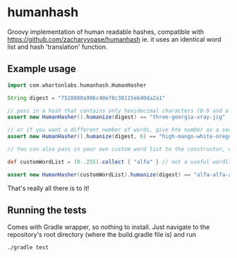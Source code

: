 # humanhash

Groovy implementation of human readable hashes, compatible with https://github.com/zacharyvoase/humanhash ie. it uses an identical word list and hash 'translation' function.

## Example usage

```groovy
import com.whartonlabs.humanhash.HumanHasher

String digest = "7528880a986c40e78c38115e640da2a1"

// pass in a hash that contains only hexidecimal characters (0-9 and a-f), and get back 4 pseudorandom words from the wordlist
assert new HumanHasher().humanize(digest) == "three-georgia-xray-jig"

// or if you want a different number of words, give hte number as a second argument
assert new HumanHasher().humanize(digest, 6) == "high-mango-white-oregon-purple-charlie"

// You can also pass in your own custom word list to the constructor, useful for improving recognition for usage with languages other than english.

def customWordList = (0..255).collect { "alfa" } // not a useful wordlist, but demonstrates the point...

assert new HumanHasher(customWordList).humanize(digest) == "alfa-alfa-alfa-alfa"
```
That's really all there is to it!


## Running the tests

Comes with Gradle wrapper, so nothing to install. Just navigate to the repository's root directory (where the build.gradle file is) and run

    ./gradle test

